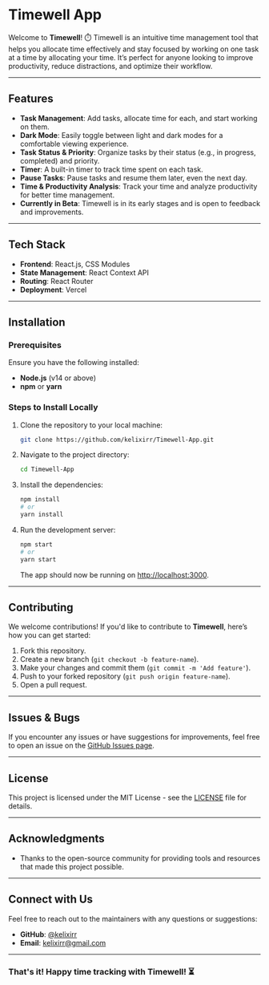 # Timewell App

Welcome to **Timewell**! ⏱️ Timewell is an intuitive time management tool that helps you allocate time effectively and stay focused by working on one task at a time by allocating your time. It’s perfect for anyone looking to improve productivity, reduce distractions, and optimize their workflow.

---

## Features

- **Task Management**: Add tasks, allocate time for each, and start working on them.
- **Dark Mode**: Easily toggle between light and dark modes for a comfortable viewing experience.
- **Task Status & Priority**: Organize tasks by their status (e.g., in progress, completed) and priority.
- **Timer**: A built-in timer to track time spent on each task.
- **Pause Tasks**: Pause tasks and resume them later, even the next day.
- **Time & Productivity Analysis**: Track your time and analyze productivity for better time management.
- **Currently in Beta**: Timewell is in its early stages and is open to feedback and improvements.

---

## Tech Stack

- **Frontend**: React.js, CSS Modules
- **State Management**: React Context API
- **Routing**: React Router
- **Deployment**: Vercel

---

## Installation

### Prerequisites

Ensure you have the following installed:

- **Node.js** (v14 or above)
- **npm** or **yarn**

### Steps to Install Locally

1. Clone the repository to your local machine:

   ```bash
   git clone https://github.com/kelixirr/Timewell-App.git
   ```

2. Navigate to the project directory:

   ```bash
   cd Timewell-App
   ```

3. Install the dependencies:

   ```bash
   npm install
   # or
   yarn install
   ```

4. Run the development server:

   ```bash
   npm start
   # or
   yarn start
   ```

   The app should now be running on [http://localhost:3000](http://localhost:3000).

---

## Contributing

We welcome contributions! If you'd like to contribute to **Timewell**, here’s how you can get started:

1. Fork this repository.
2. Create a new branch (`git checkout -b feature-name`).
3. Make your changes and commit them (`git commit -m 'Add feature'`).
4. Push to your forked repository (`git push origin feature-name`).
5. Open a pull request.

---

## Issues & Bugs

If you encounter any issues or have suggestions for improvements, feel free to open an issue on the [GitHub Issues page](https://github.com/kelixirr/Timewell-App/issues).

---

## License

This project is licensed under the MIT License - see the [LICENSE](LICENSE) file for details.

---

## Acknowledgments

- Thanks to the open-source community for providing tools and resources that made this project possible.

---

## Connect with Us

Feel free to reach out to the maintainers with any questions or suggestions:

- **GitHub**: [@kelixirr](https://github.com/kelixirr)
- **Email**: kelixirr@gmail.com

---

### That's it! Happy time tracking with Timewell! ⏳
